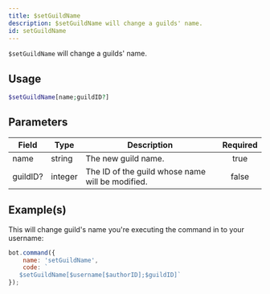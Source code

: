 ```yaml
---
title: $setGuildName
description: $setGuildName will change a guilds' name.
id: setGuildName
---
```


`$setGuildName` will change a guilds' name.

## Usage

```php
$setGuildName[name;guildID?]
```

## Parameters

| Field    | Type    | Description                                      | Required |
| -------- | ------- | ------------------------------------------------ | :------: |
| name     | string  | The new guild name.                              |   true   |
| guildID? | integer | The ID of the guild whose name will be modified. |  false   |

## Example(s)

This will change guild's name you're executing the command in to your username:

```javascript
bot.command({
    name: 'setGuildName',
    code: `
   $setGuildName[$username[$authorID];$guildID]`
});
```